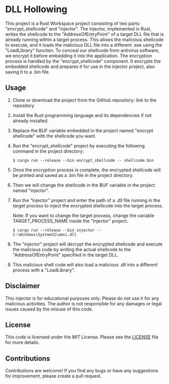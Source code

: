 # DLL Hollowing
This project is a Rust Workspace project consisting of two parts: "encrypt_shellcode" and "injector". The Injector, implemented in Rust, writes the shellcode to the "AddressOfEntryPoint" of a target DLL file that is already running within a target process. This allows the malicious shellcode to execute, and it loads the malicious DLL file into a different .exe using the "LoadLibrary" function. To conceal our shellcode from antivirus software, we encrypt it before embedding it into the application. The encryption process is handled by the "encrypt_shellcode" component. It encrypts the embedded shellcode and prepares it for use in the injector project, also saving it to a .bin file.


## Usage
1. Clone or download the project from the GitHub repository: link to the repository

2. Install the Rust programming language and its dependencies if not already installed.

3. Replace the BUF variable embedded in the project named "encrypt shellcode" with the shellcode you want.

4. Run the "encrypt_shellcode" project by executing the following command in the project directory:

     ```$ cargo run --release --bin encrypt_shellcode -- shellcode.bin```

5. Once the encryption process is complete, the encrypted shellcode will be printed and saved as a .bin file in the project directory.

5. Then we will change the shellcode in the BUF variable in the project named "injector".

6. Run the "Injector" project and enter the path of a .dll file running in the target process to inject the encrypted shellcode into the target process. 

     Note: If you want to change the target process, change the variable TARGET_PROCESS_NAME inside the "Injector" project.

     ```$ cargo run --release --bin injector -- C:\Windows\System32\amsi.dll```

7. The "injector" project will decrypt the encrypted shellcode and execute the malicious code by writing the actual shellcode to the "AddressOfEntryPoint" specified in the target DLL.

8. This malicious shell code will also load a malicious .dll into a different process with a "LoadLibrary".


## Disclaimer
This injector is for educational purposes only. Please do not use it for any malicious activities. The author is not responsible for any damages or legal issues caused by the misuse of this code.


## License
This code is licensed under the MIT License. Please see the [LICENSE](https://github.com/kuzeyardabulut/rust-dll-hollowing/blob/main/LICENSE) file for more details.


## Contributions
Contributions are welcome! If you find any bugs or have any suggestions for improvement, please create a pull request.

